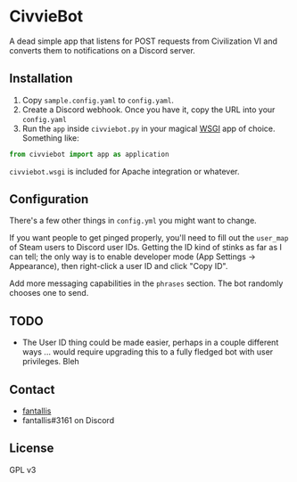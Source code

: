 # CivvieBot

A dead simple app that listens for POST requests from Civilization VI and
converts them to notifications on a Discord server.

## Installation

1. Copy `sample.config.yaml` to `config.yaml`.
2. Create a Discord webhook. Once you have it, copy the URL into your `config.yaml`
3. Run the `app` inside `civviebot.py` in your magical [WSGI](https://wsgi.readthedocs.io/en/latest/what.html) app of choice. Something like:

```python
from civviebot import app as application
```

`civviebot.wsgi` is included for Apache integration or whatever.

## Configuration

There's a few other things in `config.yml` you might want to change.

If you want people to get pinged properly, you'll need to fill out the
`user_map` of Steam users to Discord user IDs. Getting the ID kind of stinks as
far as I can tell; the only way is to enable developer mode (App Settings ->
Appearance), then right-click a user ID and click "Copy ID".

Add more messaging capabilities in the `phrases` section. The bot randomly
chooses one to send.

## TODO

- The User ID thing could be made easier, perhaps in a couple different ways ...
would require upgrading this to a fully fledged bot with user privileges. Bleh

## Contact

- [fantallis](https://github.com/qadan)
- fantallis#3161 on Discord

## License

GPL v3
